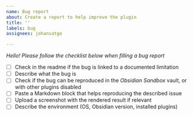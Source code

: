 ```yaml
---
name: Bug report
about: Create a report to help improve the plugin
title: ''
labels: bug
assignees: johansatge

---
```


_Hello! Please follow the checklist below when filling a bug report_

- [ ] Check in the readme if the bug is linked to a documented limitation
- [ ] Describe what the bug is
- [ ] Check if the bug can be reproduced in the _Obsidian Sandbox_ vault, or with other plugins disabled
- [ ] Paste a Markdown block that helps reproducing the described issue
- [ ] Upload a screenshot with the rendered result if relevant
- [ ] Describe the environment (OS, Obsidian version, installed plugins)
